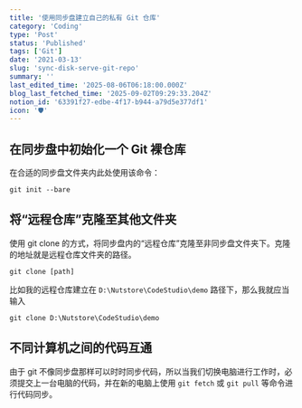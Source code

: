 ```yaml
---
title: '使用同步盘建立自己的私有 Git 仓库'
category: 'Coding'
type: 'Post'
status: 'Published'
tags: ['Git']
date: '2021-03-13'
slug: 'sync-disk-serve-git-repo'
summary: ''
last_edited_time: '2025-08-06T06:18:00.000Z'
blog_last_fetched_time: '2025-09-02T09:29:33.204Z'
notion_id: '63391f27-edbe-4f17-b944-a79d5e377df1'
icon: '🛡️'
---
```


## **在同步盘中初始化一个 Git 裸仓库**

在合适的同步盘文件夹内此处使用该命令：

```plain text
git init --bare
```

## **将“远程仓库”克隆至其他文件夹**

使用 git clone 的方式，将同步盘内的“远程仓库”克隆至非同步盘文件夹下。克隆的地址就是远程仓库文件夹的路径。

```plain text
git clone [path]
```

比如我的远程仓库建立在 `D:\Nutstore\CodeStudio\demo` 路径下，那么我就应当输入

```plain text
git clone D:\Nutstore\CodeStudio\demo
```

## **不同计算机之间的代码互通**

由于 git 不像同步盘那样可以时时同步代码，所以当我们切换电脑进行工作时，必须提交上一台电脑的代码，并在新的电脑上使用 `git fetch` 或 `git pull` 等命令进行代码同步。

